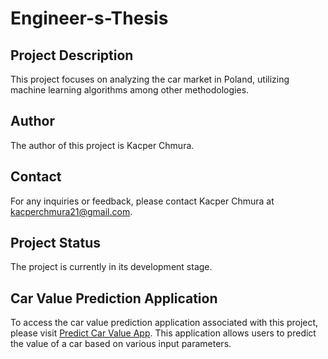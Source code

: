 # Engineer-s-Thesis

## Project Description

This project focuses on analyzing the car market in Poland, utilizing machine learning algorithms among other methodologies.

## Author

The author of this project is Kacper Chmura.

## Contact
For any inquiries or feedback, please contact Kacper Chmura at [kacperchmura21@gmail.com](mailto:kacperchmura21@gmail.com).

## Project Status

The project is currently in its development stage.

## Car Value Prediction Application

To access the car value prediction application associated with this project, please visit [Predict Car Value App](https://predictcarvalue.streamlit.app). This application allows users to predict the value of a car based on various input parameters.
